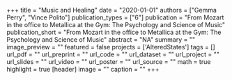 +++
title = "Music and Healing"
date = "2020-01-01"
authors = ["Gemma Perry", "Vince Polito"]
publication_types = ["6"]
publication = "From Mozart in the office to Metallica at the Gym: The Psychology and Science of Music"
publication_short = "From Mozart in the office to Metallica at the Gym: The Psychology and Science of Music"
abstract = "NA"
summary = ""
image_preview = ""
featured = false
projects = ['AlteredStates']
tags = []
url_pdf = ""
url_preprint = ""
url_code = ""
url_dataset = ""
url_project = ""
url_slides = ""
url_video = ""
url_poster = ""
url_source = ""
math = true
highlight = true
[header]
image = ""
caption = ""
+++
